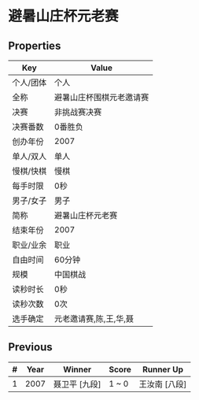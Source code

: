 # 避暑山庄杯元老赛

## Properties

| Key | Value |
| --- | ----- |
| 个人/团体 | 个人 |
| 全称 | 避暑山庄杯围棋元老邀请赛 |
| 决赛 | 非挑战赛决赛 |
| 决赛番数 | 0番胜负 |
| 创办年份 | 2007 |
| 单人/双人 | 单人 |
| 慢棋/快棋 | 慢棋 |
| 每手时限 | 0秒 |
| 男子/女子 | 男子 |
| 简称 | 避暑山庄杯元老赛 |
| 结束年份 | 2007 |
| 职业/业余 | 职业 |
| 自由时间 | 60分钟 |
| 规模 | 中国棋战 |
| 读秒时长 | 0秒 |
| 读秒次数 | 0次 |
| 选手确定 | 元老邀请赛,陈,王,华,聂 |

## Previous

| # | Year | Winner | Score | Runner Up |
| --- | --- | --- | --- | --- |
| 1 | 2007 | 聂卫平 [九段] | 1 ~ 0 | 王汝南 [八段] |


